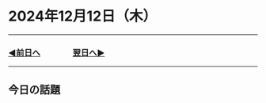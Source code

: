 # 2024年12月12日（木）

---

### [◀️前日へ](https://github.com/yuasys/chatty-journal/blob/main/2024/12/2024-12-11.md)&emsp;&emsp;&emsp;&emsp;[翌日へ▶️](https://github.com/yuasys/chatty-journal/blob/main/2024/12/2024-12-13.md)

---

## 今日の話題

